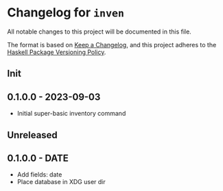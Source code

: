 # Changelog for `inven`

All notable changes to this project will be documented in this file.

The format is based on [Keep a Changelog](https://keepachangelog.com/en/1.0.0/),
and this project adheres to the
[Haskell Package Versioning Policy](https://pvp.haskell.org/).

## Init

## 0.1.0.0 - 2023-09-03

- Initial super-basic inventory command

## Unreleased

## 0.1.0.0 - DATE

- Add fields: date
- Place database in XDG user dir
